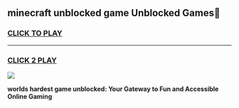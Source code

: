 
## minecraft unblocked game Unblocked Games👋
<h3>
<a href="https://premium.freeplayer.one?title=minecraft_unblocked_game&ref=16F">CLICK TO PLAY</a></h3>
<hr>

<h3>
<a href="https://premium.freeplayer.one?title=minecraft_unblocked_game&ref=16F">CLICK 2 PLAY</a>
  
</h3>

<a href="https://premium.freeplayer.one?title=minecraft_unblocked_game&ref=16F/"><img src="https://clearcache.store/games.png"></a>


**worlds hardest game unblocked: Your Gateway to Fun and Accessible Online Gaming**
